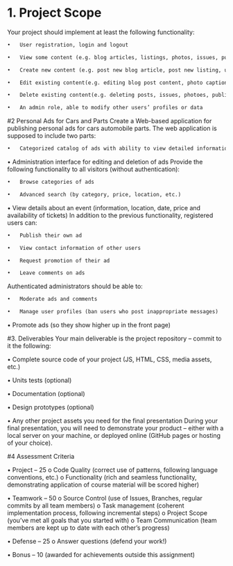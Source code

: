 # 1.	Project Scope
Your project should implement at least the following functionality:


```diff +
•	User registration, login and logout
```
```diff +
•	View some content (e.g. blog articles, listings, photos, issues, publications)
```
```diff +
•	Create new content (e.g. post new blog article, post new listing, upload new photo, create new issue)
```
```diff +
•	Edit existing content(e.g. editing blog post content, photo captions, issue status)
```
```diff +
•	Delete existing content(e.g. deleting posts, issues, photoes, publications)
```

```diff +
•	An admin role, able to modify other users’ profiles or data
```

#2 Personal Ads for Cars and Parts
Create a Web-based application for publishing personal ads for cars automobile parts. The web application is supposed to include two parts:
```diff +
•	Categorized catalog of ads with ability to view detailed information
```

•	Administration interface for editing and deletion of ads
Provide the following functionality to all visitors (without authentication):
```diff +
•	Browse categories of ads
```
```diff +
•	Advanced search (by category, price, location, etc.)
```

•	View details about an event (information, location, date, price and availability of tickets)
In addition to the previous functionality, registered users can:

```diff +
•	Publish their own ad
```
```diff +
•	View contact information of other users
```
```diff +
•	Request promotion of their ad
```
```diff +
•	Leave comments on ads
```
Authenticated administrators should be able to:
```diff +
•	Moderate ads and comments
```

```diff +
•	Manage user profiles (ban users who post inappropriate messages)
```

•	Promote ads (so they show higher up in the front page)


#3. 	Deliverables
Your main deliverable is the project repository – commit to it the following:

•	Complete source code of your project (JS, HTML, CSS, media assets, etc.)

•	Units tests (optional)

•	Documentation (optional)

•	Design prototypes (optional)

•	Any other project assets you need for the final presentation
During your final presentation, you will need to demonstrate your product – either with a local server on your machine, or deployed online (GitHub pages or hosting of your choice).


#4 Assessment Criteria

•	Project – 25
o	Code Quality (correct use of patterns, following language conventions, etc.)
o	Functionality (rich and seamless functionality, demonstrating application of course material will be scored higher)

•	Teamwork – 50
o	Source Control (use of Issues, Branches, regular commits by all team members)
o	Task management (coherent implementation process, following incremental steps)
o	Project Scope (you’ve met all goals that you started with)
o	Team Communication (team members are kept up to date with each other’s progress)

•	Defense – 25
o	Answer questions (defend your work!)

•	Bonus – 10 (awarded for achievements outside this assignment)


